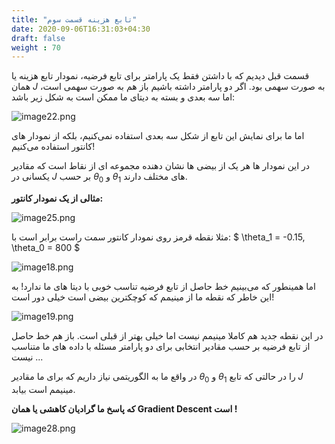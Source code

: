 ```yaml
---
title: "تابع هزینه قسمت سوم"
date: 2020-09-06T16:31:03+04:30
draft: false
weight : 70
---
```


قسمت قبل دیدیم که با داشتن فقط یک پارامتر برای
تابع فرضیه، نمودار تابع هزینه یا همان $J$  به صورت
سهمی بود.
اگر دو پارامتر داشته باشیم باز هم به صورت سهمی
است، اما سه بعدی و بسته به دیتای ما ممکن است به
شکل زیر باشد:

![image22.png](../images/image22.png?width=25pc)

اما ما برای نمایش این تابع از شکل سه بعدی استفاده
نمی‌کنیم‌، بلکه از نمودار های کانتور استفاده می‌کنیم!

در این نمودار ها هر یک از بیضی ها نشان دهنده
مجموعه ای از نقاط است که مقادیر یکسانی در $J$
بر حسب $\theta_0$ و $\theta_1$ های مختلف دارند.

**مثالی از یک نمودار کانتور:**

![image25.png](../images/image25.png?width=20pc)

مثلا نقطه قرمز روی نمودار کانتور سمت راست برابر
است با: $ \theta_1 = -0.15, \theta_0 = 800 $

![image18.png](../images/image18.png?width=35pc)

اما همینطور که می‌بینیم خط حاصل از تابع فرضیه
تناسب خوبی با دیتا های ما ندارد!
به این خاطر که نقطه ما از مینیمم که کوچکترین 
بیضی است خیلی دور است!

![image19.png](../images/image19.png?width=35pc)

در این نقطه جدید هم کاملا مینیمم نیست اما خیلی
بهتر از قبلی است.
باز هم خط حاصل از تابع فرضیه بر حسب مقادیر 
انتخابی برای دو پارامتر مسئله با داده های ما 
متناسب نیست ...

در واقع ما به الگوریتمی نیاز داریم که برای ما مقادیر
$\theta_0$ و $\theta_1$  را در حالتی که تابع $J$  مینیمم است
بیابد.

**که پاسخ ما  گرادیان کاهشی یا همان Gradient Descent  است !**

![image28.png](../images/image28.png?width=35pc)
